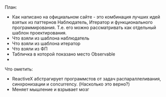 План:
* Как написано на официальном сайте - это комбинация лучших идей взятых из паттернов Наблюдатель, Итератор и функционального программирования. Т.е. его можно рассматривать как отдельный шаблон проектирования.
* Что взяли из шаблона наблюдатель
* Что взяли из шаблона итератор
* Что взяли из ФП
* Табличка в которой показано место Observable
* 

Что ометить:
* ReactiveX абстрагирует программстов от задач распараллеливания, синхронизации и concurrency. (Насколько это верно?)
* Меняет мышление и взрывает мозг

